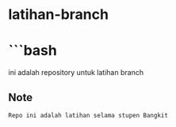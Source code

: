 # latihan-branch

# ```bash
ini adalah repository untuk latihan branch

## Note
`Repo ini adalah latihan selama stupen Bangkit`
